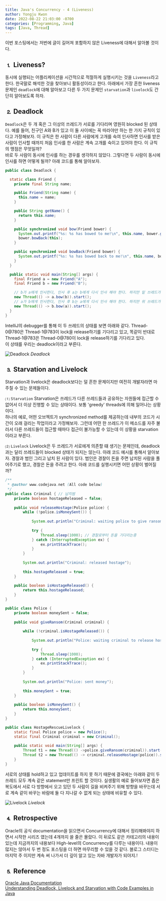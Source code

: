 ```yaml
---
title: Java's Concurrency - 4 (Liveness)
author: Yongju Kwon
date: 2022-08-22 21:03:00 -0700
categories: [Programming, Java]
tags: [Java, Thread]
---
```


이번 포스팅에서는 저번에 글이 길어져 포함하지 않은 Liveness에 대해서 알아볼 것이다.

## ⒈ Liveness?

동시에 실행되는 어플리케이션을 시간적으로 적절하게 실행시키는 것을 `Liveness`라고 한다. 한국말로 해석한 것을 찾아보니 활동성이라고 한다. 아래에서 가장 흔한 liveness 문제인 `deadlock`에 대해 알아보고 다른 두 가지 문제인 `starvation`과 `livelock`도 간단히 알아보도록 
하자.

## ⒉ Deadlock

`Deadlock`은 두 개 혹은 그 이상의 쓰레드가 서로를 기다리며 영원히 blocked 된 상태다. 예를 들어, 친구인 A와 B가 있고 이 둘 사이에는 꼭 따라야만 하는 한 가지 규칙이 있다고 가정해보자. 이 규칙은 한 사람이 다른 사람에게 고개를 숙여 인사하면 인사를 받은 사람이 인사할 때까지 처음 인사를 한 사람은 계속 고개를 숙이고 있어야 한다. 이 규칙의 맹점은 무엇일까?  
바로 두 사람이 동시에 인사를 하는 경우를 생각하지 않았다. 그렇다면 두 사람이 동시에 인사를 하면 어떻게 될까? 아래 코드를 통해 알아보자.

```java
public class Deadlock {

  static class Friend {
    private final String name;

    public Friend(String name) {
      this.name = name;
    }

    public String getName() {
      return this.name;
    }

    public synchronized void bow(Friend bower) {
      System.out.printf("%s: %s has bowed to me!\n", this.name, bower.getName());
      bower.bowBack(this);
    }

    public synchronized void bowBack(Friend bower) {
      System.out.printf("%s: %s has bowed back to me!\n", this.name, bower.getName());
    }
  }

  public static void main(String[] args) {
    final Friend a = new Friend("A");
    final Friend b = new Friend("B");

    // b가 a에게 인사한다, 인사 후 a는 b에게 다시 인사 해야 한다. 하지만 밑 쓰레드가 시작되면서 b의 lock을 own한 후 release하지 않으면 b.bowBack(a)가 실행될 수 없다.
    new Thread(() -> a.bow(b)).start();
    // a가 b에게 인사한다, 인사 후 b는 a에게 다시 인사 해야 한다. 하지만 위 쓰레드가 끝나지 않았기 때문에(a의 lock을 release하지 않았기 떄문에) a.bowBack(b)가 실행될 수 없다.
    new Thread(() -> b.bow(a)).start();
  }
}
```

IntelliJ의 debugger를 통해 이 두 쓰레드의 상태를 보면 아래와 같다. Thread-0@780은 Thread-1@783이 lock을 release하기를 기다리고 있고, 똑같이 반대로 Thread-1@783은 Thread-0@780이 lock을 release하기를 기다리고 있다.  
이 상태를 우리는 deadlock이라고 부른다.

![Deadlock](/assets/img/20220822/%08deadlock.png)
_Deadlock_

## ⒊ Starvation and Livelock

Starvation과 livelock은 deadlock보다는 덜 흔한 문제이지만 여전히 개발자라면 마주칠 수 있는 문제들이다.

⑴ `Starvation`
 Starvation은 쓰레드가 다른 쓰레드들과 공유하는 자원들에 접근할 수 없어서 더 이상 진행할 수 있는 상태이다. 보통 'greedy' threads에 의해 일어나는 상황이다.  
하나의 예로, 어떤 오브젝트가 synchronized method를 제공하는데 내부의 코드가 시간이 오래 걸리는 작업이라고 가정해보자. 그런데 어떤 한 쓰레드가 이 메소드를 자주 불러서 다른 쓰레드들이 접근할 때마다 접근이 불가능할 수 있는데 이 상황을 starvation이라고 부른다.

⑵ `Livelock`
 Livelock은 두 쓰레드가 서로에게 의존할 떄 생기는 문제인데, deadlock과는 달리 쓰레드들이 blocked 상태가 되지는 않는다. 아래 
코드 예시를 통해서 알아보자.
경찰과 범인 그리고 납치 된 사람이 있다. 범인은 경찰이 돈을 주면 납치된 사람을 풀어주기로 했고, 경찰은 돈을 주려고 한다. 아래 코드를 실행시키면 어떤 상황이 벌어질까?

```java
/**
 * @author www.codejava.net (All code below)
 */
public class Criminal { // 납치범
    private boolean hostageReleased = false;
 
    public void releaseHostage(Police police) {
        while (!police.isMoneySent()) {
 
            System.out.println("Criminal: waiting police to give ransom"); 
 
            try {
                Thread.sleep(1000); // 경찰로부터 돈을 기다리는중
            } catch (InterruptedException ex) {
                ex.printStackTrace();
            }
        }
 
        System.out.println("Criminal: released hostage");
 
        this.hostageReleased = true;
    }
 
    public boolean isHostageReleased() {
        return this.hostageReleased;
    }
}

public class Police {
    private boolean moneySent = false;
 
    public void giveRansom(Criminal criminal) {
 
        while (!criminal.isHostageReleased()) {
 
            System.out.println("Police: waiting criminal to release hostage");
 
            try {
                Thread.sleep(1000);
            } catch (InterruptedException ex) {
                ex.printStackTrace();
            }
        }
 
        System.out.println("Police: sent money");
 
        this.moneySent = true;
    }
 
    public boolean isMoneySent() {
        return this.moneySent;
    }
}

public class HostageRescueLivelock {
    static final Police police = new Police();
    static final Criminal criminal = new Criminal();
 
    public static void main(String[] args) {
        Thread t1 = new Thread(() ->police.giveRansom(criminal)).start();        
        Thread t2 = new Thread(() -> criminal.releaseHostage(police)).start();
    }
}
```

서로의 상태를 hold하고 있고 업데이트를 하지 못 하기 때문에 결국에는 아래와 같이 두 쓰레드 모두 계속 같은 statement만 프린트 할 것이다. 실생활의 예로 들어보자면 좁은 복도에서 서로 다 방향에서 오고 있던 두 사람이 길을 비켜주기 위해 방향을 바꾸는데 서로 계속 같이 바꾸는 바람에 둘 다 지나갈 수 없게 되는 상태에 비유할 수 있다.

![Livelock](/assets/img/20220822/livelock.png)
_Livelock_

## ⒋ Retrospective

Oracle의 공식 documentation을 읽으면서 Concurrency에 대해서 정리해봐야지 하면서 시작한 시리즈 였는데 4개까지 쓸 줄은 몰랐다. 이 뒤로도 같은 카테고리의 내용이 있는데 지금까지의 내용보다 High-level의 Concurrency를 다루는 내용이다. 내용이 많지는 않아서 두 번 정도 포스팅을 더 하면 마무리할 수 있을 것 같다. 블로그 스터디는 마지막 주 이지만 계속 써 나가서 더 깊이 알고 있는 자바 개발자가 되야지.!

## ⒌ Reference

[Oracle Java Documentation](https://docs.oracle.com/javase/tutorial/essential/concurrency/liveness.html)\
[Understanding Deadlock, Livelock and Starvation with Code Examples in Java](https://www.codejava.net/java-core/concurrency/understanding-deadlock-livelock-and-starvation-with-code-examples-in-java)
